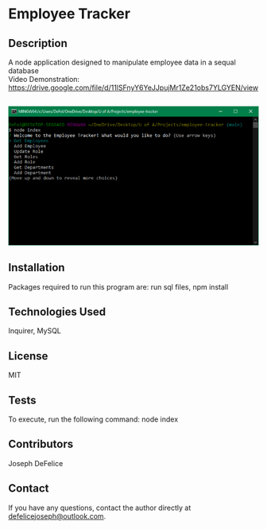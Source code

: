   # Employee Tracker 

  ## Description
  A node application designed to manipulate employee data in a sequal database<br>Video Demonstration: https://drive.google.com/file/d/11lSFnyY6YeJJpujMr1Ze21obs7YLGYEN/view
  
  ##
  ![project image](./assets/node.png)
  
  ## Installation
  Packages required to run this program are: run sql files, npm install

  ## Technologies Used
  Inquirer, MySQL

  ## License
  MIT

  ## Tests
  To execute, run the following command: node index

  ## Contributors
  Joseph DeFelice

  ## Contact
  If you have any questions, contact the author directly at defelicejoseph@outlook.com.